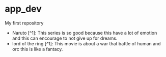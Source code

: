 # app_dev
My first repository
- Naruto [^1]: This series is so good because this have a lot of emotion and this can encourage to not give up for dreams.
- lord of the ring [^1]: This movie is about a war that battle of human and orc this is like a fantacy.
